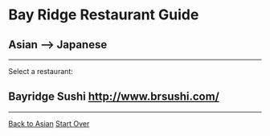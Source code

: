 # Bay Ridge Restaurant Guide
## Asian --> Japanese
---
Select a restaurant:
## Bayridge Sushi http://www.brsushi.com/
---
[Back to Asian](../asian)
[Start Over](../home.md)
